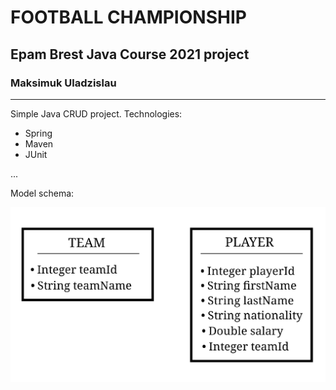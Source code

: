 # FOOTBALL CHAMPIONSHIP
## Epam Brest Java Course 2021 project
### Maksimuk Uladzislau

***

Simple Java CRUD project.
Technologies:
* Spring
* Maven
* JUnit

...

Model schema:

![modelschema load error](./documentation/model/model-schema.jpg "Model schema")


